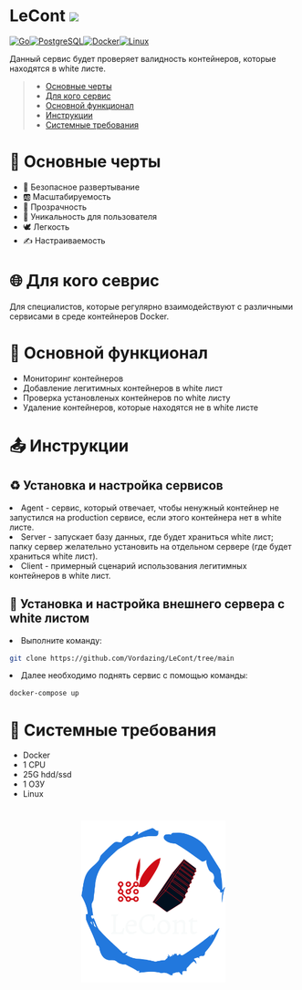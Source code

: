 # LeCont ![](https://github.com/bastndev/GitHub_Emoji.gif/blob/main/assets/gif/vr%20(1).gif) 

<p align="left">
<a href="https://go.dev/doc/" target="_blank" rel="noreferrer"><img src="https://raw.githubusercontent.com/danielcranney/readme-generator/main/public/icons/skills/go-colored.svg" width="36" height="36" alt="Go" /></a><a href="https://www.postgresql.org/" target="_blank" rel="noreferrer"><img src="https://raw.githubusercontent.com/danielcranney/readme-generator/main/public/icons/skills/postgresql-colored.svg" width="36" height="36" alt="PostgreSQL" /></a><a href="https://www.docker.com/" target="_blank" rel="noreferrer"><img src="https://raw.githubusercontent.com/danielcranney/readme-generator/main/public/icons/skills/docker-colored.svg" width="36" height="36" alt="Docker" /></a><a href="https://www.linux.org" target="_blank" rel="noreferrer"><img src="https://raw.githubusercontent.com/danielcranney/readme-generator/main/public/icons/skills/linux-colored.svg" width="36" height="36" alt="Linux" /></a>
</p>


Данный сервис будет проверяет валидность контейнеров, которые находятся в white листе. 

> - [Основные черты](#Основныечерты)
> - [Для кого сервис](#Для_кого_продукт)
> - [Основной функционал](#Основной_функционал_продукта)
> - [Инструкции](#Инструкции)
> - [Системные требования](#Системные_требования_продукта)


<a name="Основныечерты"></a>
<h1>📌 Основные черты</h1>
<ul>
  <li>🌈 Безопасное развертывание</li>
  <li>🆎 Масштабируемость</li>
  <li>💠 Прозрачность</li>
  <li>🤠 Уникальность для пользователя</li>
  <li>🕊 Легкость</li>
  <li>✍️ Настраиваемость</li>
</ul>

<a name="Для_кого_продукт"></a>
<h1>🌐 Для кого севрис</h1>
Для специалистов, которые регулярно взаимодействуют с различными сервисами в среде контейнеров Docker.

<a name="Основной_функционал_продукта"></a>
<h1>🚀 Основной функционал</h1>
<ul>
  <li>Мониторинг контейнеров</li>
  <li>Добавление легитимных контейнеров в white лист</li>
  <li>Проверка установленых контейнеров по white листу</li>
  <li>Удаление контейнеров, которые находятся не в white листе</li>
</ul>

<a name="Инструкции"></a>
<h1>📤 Инструкции</h1>
<h2>♻ Установка и настройка сервисов</h2></summary> 
<li>Agent - сервис, который отвечает, чтобы ненужный контейнер не запустился на production сервисе, если этого контейнера нет в white листе.</li>
<li>Server - запускает базу данных, где будет храниться white лист; папку сервер желательно установить на отдельном сервере (где будет храниться white лист).</li>
<li>Client - примерный сценарий использования легитимных контейнеров в white лист.</li>
  
<h2>💬 Установка и настройка внешнего сервера с white листом</h2></summary> 
<li>Выполните команду:</li>

```bash
git clone https://github.com/Vordazing/LeCont/tree/main
```
  
<li>Далее необходимо поднять сервис с помощью команды:</li>

```bash
docker-compose up
```

<a name="Системные_требования_продукта"></a>
<h1>🧩 Системные требования</h1>
<ul>
  <li>Docker</li>
  <li>1 CPU</li>
  <li>25G hdd/ssd</li>
  <li>1 ОЗУ</li>
  <li>Linux</li>
</ul>


<h1 align="center">
  <a href="https://docusaurus.io">
    <img width="50%" src="https://github.com/Vordazing/Agent-OEDA/blob/main/lecont-logo.png" />
  </a>
</h1>
